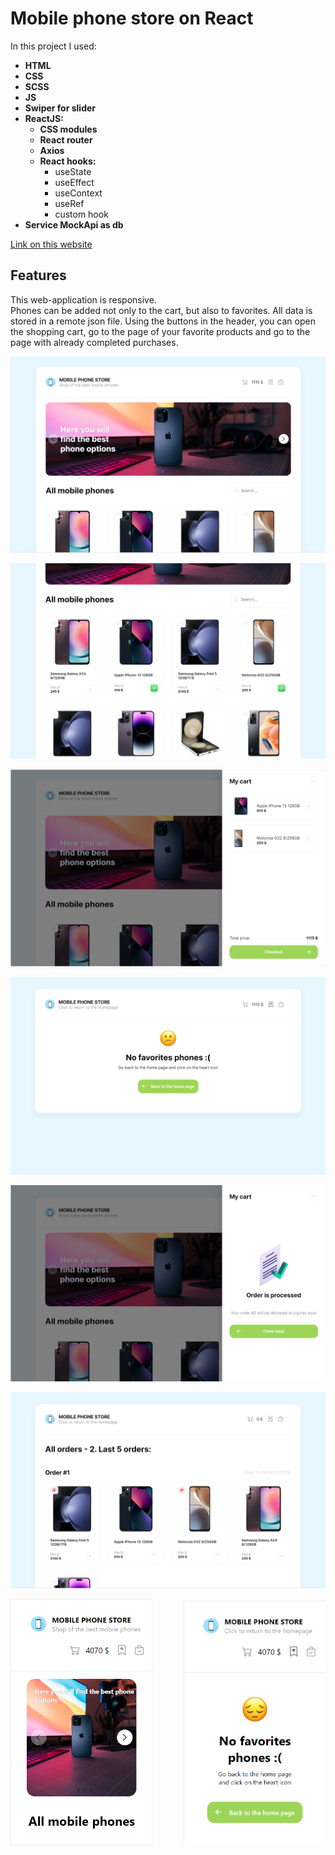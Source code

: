 # Mobile phone store on React
In this project I used:
* __HTML__
* __CSS__
* __SCSS__
* __JS__
* __Swiper for slider__
* __ReactJS:__
    * __CSS modules__
    * __React router__
    * __Axios__
    * __React hooks:__
        * useState
        * useEffect
        * useContext
        * useRef
        * custom hook
* __Service MockApi as db__

[Link on this website](https://k-a-webdev.github.io/React-mobilePhone-store/)

## Features
This web-application is responsive. \
Phones can be added not only to the cart, but also to favorites. All data is stored in a remote json file.
Using the buttons in the header, you can open the shopping cart, go to the page of your favorite products and go to the page with already completed purchases.

![Preview photo](public/img/previews/Preview_1.png)

![Preview photo](public/img/previews/Preview_2.png)

![Preview photo](public/img/previews/Preview_3.png)

![Preview photo](public/img/previews/Preview_4.png)

![Preview photo](public/img/previews/Preview_5.png)

![Preview photo](public/img/previews/Preview_6.png)

<div style='
display: flex;
justify-content: space-between;
align-items: center;
flex-wrap: wrap;
'>
<img src='public/img/previews/Preview_7.png' width='45%' />
<img src='public/img/previews/Preview_8.png' width='45%' />
</div>
